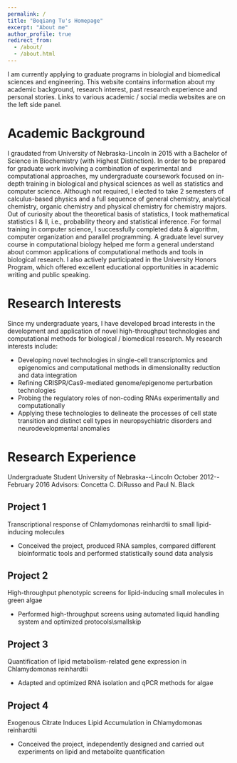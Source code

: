 ```yaml
---
permalink: /
title: "Boqiang Tu's Homepage"
excerpt: "About me"
author_profile: true
redirect_from: 
  - /about/
  - /about.html
---
```

I am currently applying to graduate programs in biologial and biomedical sciences and engineering. This website contains information about my academic background, research interest, past research experience and personal stories. Links to various academic / social media websites are on the left side panel.

Academic Background
======
I graudated from University of Nebraska-Lincoln in 2015 with a Bachelor of Science in Biochemistry (with Highest Distinction). In order to be prepared for graduate work involving a combination of experimental and computational approaches, my undergraduate coursework focused on in-depth training in biological and physical sciences as well as statistics and computer science. Although not required, I elected to take 2 semesters of calculus-based physics and a full sequence of general chemistry, analytical chemistry, organic chemistry and physical chemistry for chemistry majors. Out of curiosity about the theoretical basis of statistics, I took mathematical statistics I & II, i.e., probability theory and statistical inference. For formal training in computer science, I successfully completed data & algorithm, computer organization and parallel programming. A graduate level survey course in computational biology helped me form a general understand about common applications of computational methods and tools in biological research. I also actively participated in the University Honors Program, which offered excellent educational opportunities in academic writing and public speaking.

Research Interests
======
Since my undergraduate years, I have developed broad interests in the development and application of novel high-throughput technologies and computational methods for biological / biomedical research. My research interests include:
* Developing novel technologies in single-cell transcriptomics and epigenomics and computational methods in dimensionality reduction and data integration
* Refining CRISPR/Cas9-mediated genome/epigenome perturbation technologies
* Probing the regulatory roles of non-coding RNAs experimentally and computationally
* Applying these technologies to delineate the processes of cell state transition and distinct cell types in neuropsychiatric disorders and neurodevelopmental anomalies

Research Experience
======
Undergraduate Student
University of Nebraska--Lincoln    October 2012--February 2016
Advisors: Concetta C. DiRusso and Paul N. Black

Project 1
------
Transcriptional response of Chlamydomonas reinhardtii to small lipid-inducing molecules
* Conceived the project, produced RNA samples, compared different bioinformatic tools and performed statistically sound data analysis

Project 2
------
High-throughput phenotypic screens for lipid-inducing small molecules in green algae
* Performed high-throughput screens using automated liquid handling system and optimized protocols\smallskip

Project 3
------
Quantification of lipid metabolism-related gene expression in Chlamydomonas reinhardtii
* Adapted and optimized RNA isolation and qPCR methods for algae

Project 4
------
Exogenous Citrate Induces Lipid Accumulation in Chlamydomonas reinhardtii
* Conceived the project, independently designed and carried out experiments on lipid and metabolite quantification
